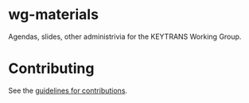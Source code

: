 # wg-materials
Agendas, slides, other administrivia for the KEYTRANS Working Group.

# Contributing

See the
[guidelines for contributions](CONTRIBUTING.md).
